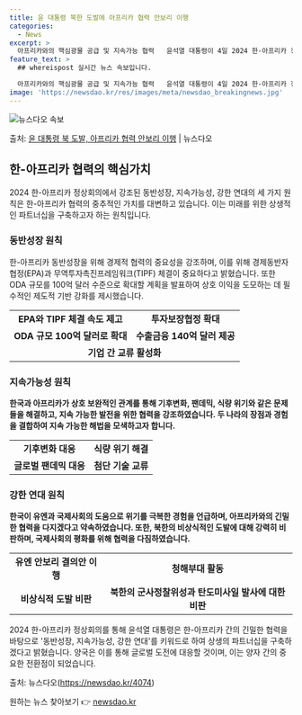```yaml
---
title: 윤 대통령 북한 도발에 아프리카 협력 안보리 이행
categories:
  - News
excerpt: >
  아프리카와의 핵심광물 공급 및 지속가능 협력   윤석열 대통령이 4일 2024 한-아프리카 정상회의장에서 열…
feature_text: >
  ## whereispost 실시간 뉴스 속보입니다.

  아프리카와의 핵심광물 공급 및 지속가능 협력   윤석열 대통령이 4일 2024 한-아프리카 정상회의장에서 열…
image: 'https://newsdao.kr/res/images/meta/newsdao_breakingnews.jpg'
---
```


![뉴스다오 속보](https://newsdao.kr/res/images/meta/newsdao_breakingnews.jpg)

<p>출처: <a href="https://newsdao.kr/4074" rel="dofollow">윤 대통령 북 도발, 아프리카 협력 안보리 이행</a> | 뉴스다오</p>

<h2 data-ke-size="size26">한-아프리카 협력의 핵심가치</h2>
<p data-ke-size="size16">2024 한-아프리카 정상회의에서 강조된 동반성장, 지속가능성, 강한 연대의 세 가지 원칙은 한-아프리카 협력의 중추적인 가치를 대변하고 있습니다. 이는 미래를 위한 상생적인 파트너십을 구축하고자 하는 원칙입니다.</p>

<h3>동반성장 원칙</h3>
<p data-ke-size="size16">한-아프리카 동반성장을 위해 경제적 협력의 중요성을 강조하며, 이를 위해 경제동반자협정(EPA)과 무역투자촉진프레임워크(TIPF) 체결이 중요하다고 밝혔습니다. 또한 ODA 규모를 100억 달러 수준으로 확대할 계획을 발표하여 상호 이익을 도모하는 데 필수적인 제도적 기반 강화를 제시했습니다.</p>
<table>
  <tr>
    <td style="text-align: center; height: 17px;"><b>EPA와 TIPF 체결 속도 제고</b></td>
    <td style="text-align: center; height: 17px;"><b>투자보장협정 확대</b></td>
  </tr>
  <tr>
    <td style="text-align: center; height: 17px;"><b>ODA 규모 100억 달러로 확대</b></td>
    <td style="text-align: center; height: 17px;"><b>수출금융 140억 달러 제공</b></td>
  </tr>
  <tr>
    <td style="text-align: center; height: 17px;" colspan="2"><b>기업 간 교류 활성화</b></td>
  </tr>
</table>

<h3>지속가능성 원칙</h3>
<p data-ke-size="size16"><b>한국과 아프리카가 상호 보완적인 관계를 통해 기후변화, 팬데믹, 식량 위기와 같은 문제들을 해결하고, 지속 가능한 발전을 위한 협력을 강조하였습니다. 두 나라의 장점과 경험을 결합하여 지속 가능한 해법을 모색하고자 합니다.</b></p>
<table>
  <tr>
    <td style="text-align: center; height: 17px;"><b>기후변화 대응</b></td>
    <td style="text-align: center; height: 17px;"><b>식량 위기 해결</b></td>
  </tr>
  <tr>
    <td style="text-align: center; height: 17px;"><b>글로벌 팬데믹 대응</b></td>
    <td style="text-align: center; height: 17px;"><b>첨단 기술 교류</b></td>
  </tr>
</table>

<h3>강한 연대 원칙</h3>
<p data-ke-size="size16"><b>한국이 유엔과 국제사회의 도움으로 위기를 극복한 경험을 언급하며, 아프리카와의 긴밀한 협력을 다지겠다고 약속하였습니다. 또한, 북한의 비상식적인 도발에 대해 강력히 비판하며, 국제사회의 평화를 위해 협력을 다짐하였습니다.</b></p>
<table>
  <tr>
    <td style="text-align: center; height: 17px;"><b>유엔 안보리 결의안 이행</b></td>
    <td style="text-align: center; height: 17px;"><b>청해부대 활동</b></td>
  </tr>
  <tr>
    <td style="text-align: center; height: 17px;"><b>비상식적 도발 비판</b></td>
    <td style="text-align: center; height: 17px;"><b>북한의 군사정찰위성과 탄도미사일 발사에 대한 비판</b></td>
  </tr>
</table>

<p data-ke-size="size16">2024 한-아프리카 정상회의를 통해 윤석열 대통령은 한-아프리카 간의 긴밀한 협력을 바탕으로 '동반성장, 지속가능성, 강한 연대'를 키워드로 하여 상생의 파트너십을 구축하겠다고 밝혔습니다. 양국은 이를 통해 글로벌 도전에 대응할 것이며, 이는 양자 간의 중요한 전환점이 되었습니다.</p>
<p data-ke-size="size16">출처: 뉴스다오(<a href="https://newsdao.kr/4074">https://newsdao.kr/4074</a>)</p>
 

원하는 뉴스 찾아보기 👉 <a href="https://newsdao.kr" rel="dofollow">newsdao.kr</a>


